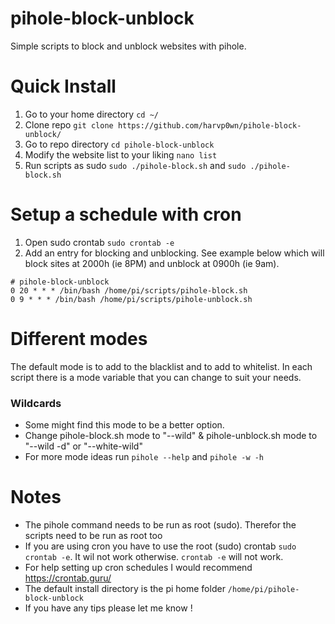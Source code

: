 # pihole-block-unblock
Simple scripts to block and unblock websites with pihole.

# Quick Install
1. Go to your home directory `cd ~/`
2. Clone repo `git clone https://github.com/harvp0wn/pihole-block-unblock/`
3. Go to repo directory `cd pihole-block-unblock`
4. Modify the website list to your liking `nano list`
5. Run scripts as sudo `sudo ./pihole-block.sh` and `sudo ./pihole-block.sh`

# Setup a schedule with cron
1. Open sudo crontab `sudo crontab -e`
2. Add an entry for blocking and unblocking. See example below which will block sites at 2000h (ie 8PM) and unblock at 0900h (ie 9am).
```
# pihole-block-unblock
0 20 * * * /bin/bash /home/pi/scripts/pihole-block.sh
0 9 * * * /bin/bash /home/pi/scripts/pihole-unblock.sh
```
# Different modes
The default mode is to add to the blacklist and to add to whitelist. In each script there is a mode variable that you can change to suit your needs. 

### Wildcards
- Some might find this mode to be a better option.
- Change pihole-block.sh mode to "--wild" & pihole-unblock.sh mode to "--wild -d" or "--white-wild"
- For more mode ideas run `pihole --help` and `pihole -w -h`

# Notes
- The pihole command needs to be run as root (sudo). Therefor the scripts need to be run as root too
- If you are using cron you have to use the root (sudo) crontab `sudo crontab -e`. It wil not work otherwise. `crontab -e` will not work.
- For help setting up cron schedules I would recommend https://crontab.guru/
- The default install directory is the pi home folder `/home/pi/pihole-block-unblock`
- If you have any tips please let me know !
